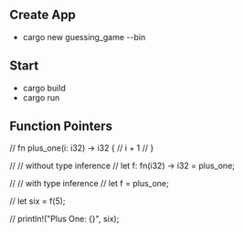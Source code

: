## Create App
- cargo new guessing_game --bin

## Start
- cargo build
- cargo run


## Function Pointers
// fn plus_one(i: i32) -> i32 {
//     i + 1
// }

// // without type inference
// let f: fn(i32) -> i32 = plus_one;

// // with type inference
// let f = plus_one;

// let six = f(5);

// println!("Plus One: {}", six);
